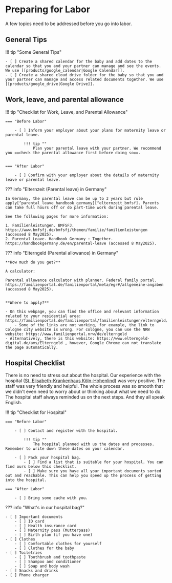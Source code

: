 # Preparing for Labor

A few topics need to be addressed before you go into labor.

## General Tips

!!! tip "Some General Tips"

    - [ ] Create a shared calendar for the baby and add dates to the calendar so that you and your partner can manage and see the events. We use [[products/google_calendar|Google Calendar]].
    - [ ] Create a shared cloud drive folder for the baby so that you and your partner can manage and access related documents together. We use [[products/google_drive|Google Drive]].

## Work, leave, and parental allowance


!!! tip "Checklist for Work, Leave, and Parental Allowance"

    === "Before Labor"

        - [ ] Inform your employer about your plans for maternity leave or parental leave.

            !!! tip ""
                Plan your parental leave with your partner. We recommend you ==check the parental allowance first before doing so==.


    === "After Labor"

        - [ ] Confirm with your employer about the details of maternity leave or parental leave.


??? info "Elternzeit (Parental leave) in Germany"

    In Germany, the parental leave can be up to 3 years but rule apply[^parental_leave_handbook_germany][^elternzeit_bmfsf]. Parents can take full hours off or do part-time work during parental leave.

    See the following pages for more information:

    1. Familienleistungen. BMFSFJ. https://www.bmfsfj.de/bmfsfj/themen/familie/familienleistungen (accessed 8 May2025).
    2. Parental Leave. Handbook Germany : Together. https://handbookgermany.de/en/parental-leave (accessed 8 May2025).


??? info "Elterngeld (Parental allowance) in Germany"

    **How much do you get?**

    A calculator:

    Parental allowance calculator with planner. Federal family portal. https://familienportal.de/familienportal/meta/egr#/allgemeine-angaben (accessed 8 May2025).


    **Where to apply?**

    - On this webpage, you can find the office and relevant information related to your residential area: https://familienportal.de/familienportal/familienleistungen/elterngeld/faq
        - Some of the links are not working, for example, the link to Cologne city website is wrong. For cologne, you can use the NRW website: https://www.familienportal.nrw/de/elterngeld
    - Alternatively, there is this website: https://www.elterngeld-digital.de/ams/Elterngeld , however, Google Chrome can not translate the page automatically.



## Hospital Checklist

There is no need to stress out about the hospital. Our experience with the hospital ([St. Elisabeth-Krankenhaus Köln-Hohenlind](https://www.hohenlind.de/)) was very positive. The staff was very friendly and helpful. The whole process was so smooth that we didn't even need to worry about or thinking about what we need to do. The hospital staff always reminded us on the next steps. And they all speak English.

!!! tip "Checklist for Hospital"

    === "Before Labor"

        - [ ] Contact and register with the hospital.

            !!! tip ""
                The hospital planned with us the dates and processes. Remember to write down these dates on your calendar.

        - [ ] Pack your hospital bag.
            - [ ] Find a list that is suitable for your hospital. You can find ours below this checklist.
            - [ ] Make sure you have all your important documents sorted out and reachable. This can help you speed up the process of getting into the hospital.

    === "After Labor"

        - [ ] Bring some cache with you.



??? info "What's in our hospital bag?"

    - [ ] Important documents
        - [ ] ID card
        - [ ] Health insurance card
        - [ ] Maternity pass (Mutterpass)
        - [ ] Birth plan (if you have one)
    - [ ] Clothes
        - [ ] Comfortable clothes for yourself
        - [ ] Clothes for the baby
    - [ ] Toiletries
        - [ ] Toothbrush and toothpaste
        - [ ] Shampoo and conditioner
        - [ ] Soap and body wash
    - [ ] Snacks and drinks
    - [ ] Phone charger



[^parental_leave_handbook_germany]: Parental Leave. Handbook Germany : Together. https://handbookgermany.de/en/parental-leave (accessed 8 May2025).
[^elternzeit_bmfsf]: Elternzeit. BMFSFJ. https://www.bmfsfj.de/bmfsfj/themen/familie/familienleistungen/elternzeit/elternzeit-73832 (accessed 8 May2025).
